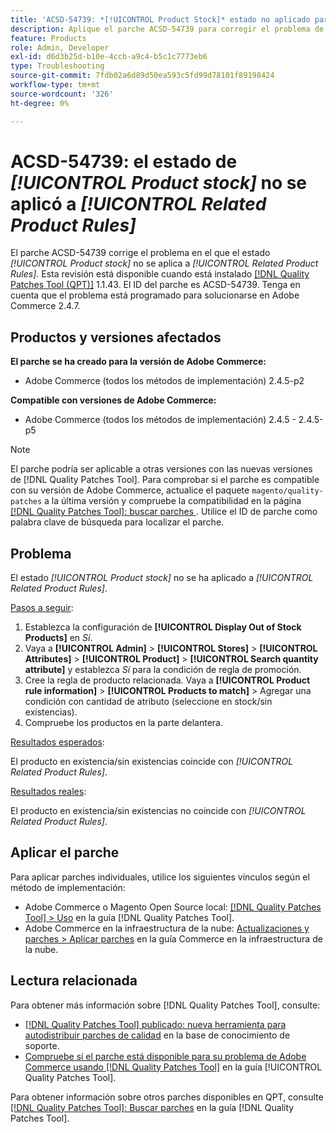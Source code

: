 ```yaml
---
title: 'ACSD-54739: *[!UICONTROL Product Stock]* estado no aplicado para *[!UICONTROL Related Product Rules]*'
description: Aplique el parche ACSD-54739 para corregir el problema de Adobe Commerce en el que el estado *[!UICONTROL Product Stock]* no se aplica a *[!UICONTROL Related Product Rules]*.
feature: Products
role: Admin, Developer
exl-id: d6d3b25d-b10e-4ccb-a9c4-b5c1c7773eb6
type: Troubleshooting
source-git-commit: 7fdb02a6d89d50ea593c5fd99d78101f89198424
workflow-type: tm+mt
source-wordcount: '326'
ht-degree: 0%

---
```


# ACSD-54739: el estado de *[!UICONTROL Product stock]* no se aplicó a *[!UICONTROL Related Product Rules]*

El parche ACSD-54739 corrige el problema en el que el estado *[!UICONTROL Product stock]* no se aplica a *[!UICONTROL Related Product Rules]*. Esta revisión está disponible cuando está instalado [[!DNL Quality Patches Tool (QPT)]](https://experienceleague.adobe.com/es/docs/commerce-operations/tools/quality-patches-tool/quality-patches-tool-to-self-serve-quality-patches) 1.1.43. El ID del parche es ACSD-54739. Tenga en cuenta que el problema está programado para solucionarse en Adobe Commerce 2.4.7.

## Productos y versiones afectados

**El parche se ha creado para la versión de Adobe Commerce:**

* Adobe Commerce (todos los métodos de implementación) 2.4.5-p2

**Compatible con versiones de Adobe Commerce:**

* Adobe Commerce (todos los métodos de implementación) 2.4.5 - 2.4.5-p5

>[!NOTE]
>
>El parche podría ser aplicable a otras versiones con las nuevas versiones de [!DNL Quality Patches Tool]. Para comprobar si el parche es compatible con su versión de Adobe Commerce, actualice el paquete `magento/quality-patches` a la última versión y compruebe la compatibilidad en la página [[!DNL Quality Patches Tool]: buscar parches &#x200B;](https://experienceleague.adobe.com/tools/commerce-quality-patches/index.html?lang=es). Utilice el ID de parche como palabra clave de búsqueda para localizar el parche.

## Problema

El estado *[!UICONTROL Product stock]* no se ha aplicado a *[!UICONTROL Related Product Rules]*.

<u>Pasos a seguir</u>:

1. Establezca la configuración de **[!UICONTROL Display Out of Stock Products]** en *Sí*.
1. Vaya a **[!UICONTROL Admin]** > **[!UICONTROL Stores]** > **[!UICONTROL Attributes]** > **[!UICONTROL Product]** > **[!UICONTROL Search quantity attribute]** y establezca *Sí* para la condición de regla de promoción.
1. Cree la regla de producto relacionada. Vaya a **[!UICONTROL Product rule information]** > **[!UICONTROL Products to match]** > Agregar una condición con cantidad de atributo (seleccione en stock/sin existencias).
1. Compruebe los productos en la parte delantera.

<u>Resultados esperados</u>:

El producto en existencia/sin existencias coincide con *[!UICONTROL Related Product Rules]*.

<u>Resultados reales</u>:

El producto en existencia/sin existencias no coincide con *[!UICONTROL Related Product Rules]*.

## Aplicar el parche

Para aplicar parches individuales, utilice los siguientes vínculos según el método de implementación:

* Adobe Commerce o Magento Open Source local: [[!DNL Quality Patches Tool] > Uso](/help/tools/quality-patches-tool/usage.md) en la guía [!DNL Quality Patches Tool].
* Adobe Commerce en la infraestructura de la nube: [Actualizaciones y parches > Aplicar parches](https://experienceleague.adobe.com/docs/commerce-cloud-service/user-guide/develop/upgrade/apply-patches.html?lang=es) en la guía Commerce en la infraestructura de la nube.

## Lectura relacionada

Para obtener más información sobre [!DNL Quality Patches Tool], consulte:

* [[!DNL Quality Patches Tool] publicado: nueva herramienta para autodistribuir parches de calidad](https://experienceleague.adobe.com/es/docs/commerce-operations/tools/quality-patches-tool/quality-patches-tool-to-self-serve-quality-patches) en la base de conocimiento de soporte.
* [Compruebe si el parche está disponible para su problema de Adobe Commerce usando [!DNL Quality Patches Tool]](/help/tools/quality-patches-tool/patches-available-in-qpt/check-patch-for-magento-issue-with-magento-quality-patches.md) en la guía [!UICONTROL Quality Patches Tool].


Para obtener información sobre otros parches disponibles en QPT, consulte [[!DNL Quality Patches Tool]: Buscar parches](https://experienceleague.adobe.com/tools/commerce-quality-patches/index.html?lang=es) en la guía [!DNL Quality Patches Tool].
